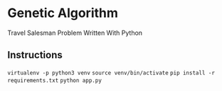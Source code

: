 # Genetic Algorithm
Travel Salesman Problem Written With Python

## Instructions

```virtualenv -p python3 venv```
```source venv/bin/activate```
```pip install -r requirements.txt```
```python app.py```